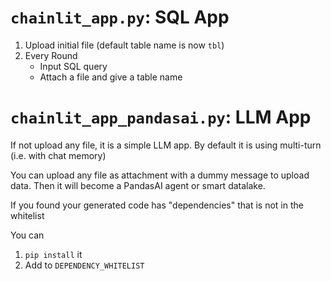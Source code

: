 # `chainlit_app.py`: SQL App

1. Upload initial file (default table name is now `tbl`)
2. Every Round
   - Input SQL query
   - Attach a file and give a table name

# `chainlit_app_pandasai.py`: LLM App

If not upload any file, it is a simple LLM app.
By default it is using multi-turn (i.e. with chat memory)

You can upload any file as attachment with a dummy message to upload data.
Then it will become a PandasAI agent or smart datalake.

If you found your generated code has "dependencies" that is not in the whitelist

You can

1. `pip install` it
2. Add to `DEPENDENCY_WHITELIST`
